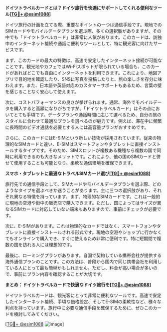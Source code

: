 **ドイツトラベルカードとは？ドイツ旅行を快適にサポートしてくれる便利なツール[[TG💪+ @esim1088](https://t.me/s/esim1088)]**

ドイツ旅行の計画を立てる際、重要なポイントの一つは通信手段です。現地でのSIMカードやモバイルデータプランを選ぶ際、多くの選択肢がありますが、その中でも「ドイツトラベルカード」は非常に人気があります。このカードは、訪独中のインターネット接続や通話に便利なツールとして、特に観光客に向けたサービスです。

まず、このカードの最大の特徴は、高速で安定したインターネット接続が可能なことです。観光地やカフェではWi-Fiスポットが限られている場合も、このカードがあればどこでも自由にインターネットを利用できます。これにより、地図アプリで目的地を確認したり、SNSに写真を投稿したりと、旅の楽しさを存分に味わえます。また、日本語や英語対応のカスタマーサポートもあるため、言葉の壁を感じることなく安心して使えます。

次に、コストパフォーマンスの良さが挙げられます。通常、海外でモバイルデータを購入すると高額になりがちですが、「ドイツトラベルカード」はその点においてとても手頃です。データプランや通話時間に応じて選べるため、自分の旅のスタイルに合わせて最適なプランを選べるのが魅力です。例えば、滞在中に頻繁に長時間のビデオ通話を必要とする人には高容量プランがおすすめです。

さらに、このカードにはE-SIMという新しい技術が採用されています。従来の物理的なSIMカードと違い、E-SIMはスマートフォンやタブレットに直接インストールするタイプです。そのため、SIMスロットが複数ある機種なら複数の国で同時に利用できるのも大きなメリットです。これにより、他の国のSIMカードと併せて使用することも可能となり、柔軟な通信環境を確保できます。

**スマホ・タブレットに最適なトラベルSIMカード選び[[TG💪+ @esim1088](https://t.me/s/esim1088)]**

旅行先での通信手段として、SIMカードやモバイルデータプランを選ぶ際、どのようなタイプを選ぶべきか迷うことがあります。主に三つの選択肢があり、それぞれ異なる特徴を持っています。まず、物理的なSIMカードです。これは一般的に現地の空港や街中の販売店で購入できます。ただし、国によってはサイズが異なるSIMカードに対応していない端末もありますので、事前にチェックが必要です。

次に、E-SIMがあります。これは物理的なカードではなく、スマートフォンやタブレットに直接インストールされる形式です。現地の空港やショップに行かなくてもオンラインで購入でき、すぐに使えるため非常に便利です。特に短期間で複数の国を訪れる人には理想的です。

最後に、ローミングプランがあります。自国で契約している携帯会社が提供する海外通信プランのことです。この方法は、普段から国内で同じ携帯会社を利用している人にとって最も簡単かもしれません。ただし、料金が高い場合が多いので、事前にプラン内容を確認することが大切です。

**まとめ：ドイツトラベルカードで快適なドイツ旅行を[[TG💪+ @esim1088](https://t.me/s/esim1088)]**

ドイツトラベルカードは、観光客にとって非常に便利なツールです。高速で安定したインターネット接続、手頃な価格設定、そしてE-SIMの柔軟性など、様々な利点を持っています。旅行中に必要な通信手段を確保するために、ぜひこのカードを検討してみてください。

[[TG💪+ @esim1088](https://t.me/s/esim1088) ![Image](https://i.postimg.cc/Y0z9fWf4/image.png)]